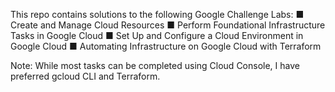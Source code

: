 This repo contains solutions to the following Google Challenge Labs:
	■ Create and Manage Cloud Resources
	■ Perform Foundational Infrastructure Tasks in Google Cloud
	■ Set Up and Configure a Cloud Environment in Google Cloud
	■ Automating Infrastructure on Google Cloud with Terraform


Note: 
While most tasks can be completed using Cloud Console, I have preferred gcloud CLI and Terraform.
